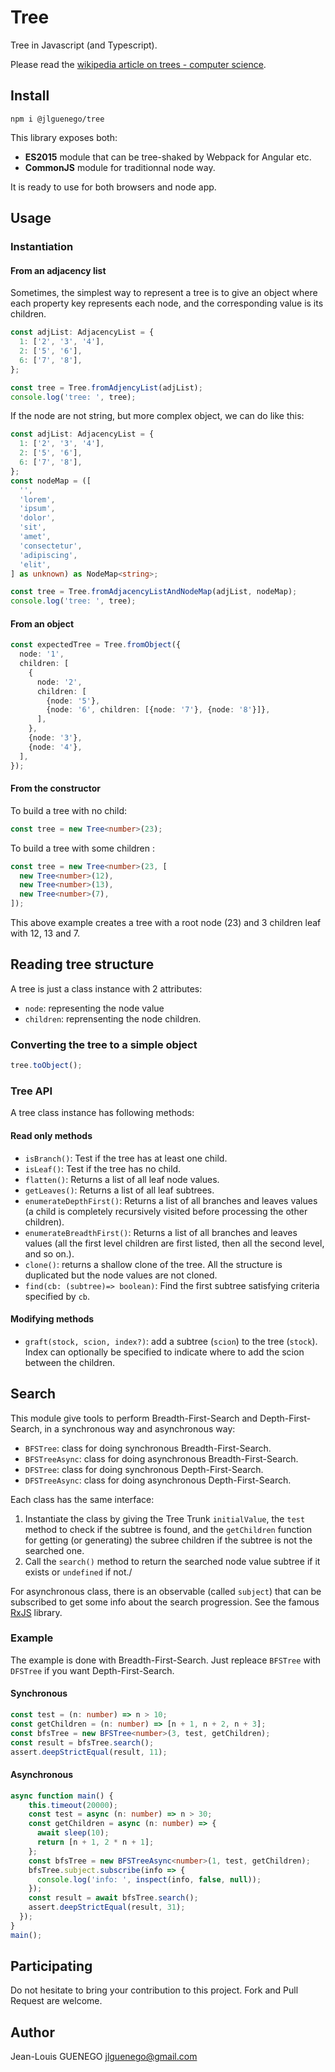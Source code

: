 # Tree

Tree in Javascript (and Typescript).

Please read the [wikipedia article on trees - computer science](<https://en.wikipedia.org/wiki/Tree_(data_structure)>).

## Install

```
npm i @jlguenego/tree
```

This library exposes both:

- **ES2015** module that can be tree-shaked by Webpack for Angular etc.
- **CommonJS** module for traditionnal node way.

It is ready to use for both browsers and node app.

## Usage

### Instantiation

#### From an adjacency list

Sometimes, the simplest way to represent a tree is to give an object where each property key represents each node, and the corresponding value is its children.

```ts
const adjList: AdjacencyList = {
  1: ['2', '3', '4'],
  2: ['5', '6'],
  6: ['7', '8'],
};

const tree = Tree.fromAdjencyList(adjList);
console.log('tree: ', tree);
```

If the node are not string, but more complex object, we can do like this:

```ts
const adjList: AdjacencyList = {
  1: ['2', '3', '4'],
  2: ['5', '6'],
  6: ['7', '8'],
};
const nodeMap = ([
  '',
  'lorem',
  'ipsum',
  'dolor',
  'sit',
  'amet',
  'consectetur',
  'adipiscing',
  'elit',
] as unknown) as NodeMap<string>;

const tree = Tree.fromAdjacencyListAndNodeMap(adjList, nodeMap);
console.log('tree: ', tree);
```

#### From an object

```ts
const expectedTree = Tree.fromObject({
  node: '1',
  children: [
    {
      node: '2',
      children: [
        {node: '5'},
        {node: '6', children: [{node: '7'}, {node: '8'}]},
      ],
    },
    {node: '3'},
    {node: '4'},
  ],
});
```

#### From the constructor

To build a tree with no child:

```ts
const tree = new Tree<number>(23);
```

To build a tree with some children :

```ts
const tree = new Tree<number>(23, [
  new Tree<number>(12),
  new Tree<number>(13),
  new Tree<number>(7),
]);
```

This above example creates a tree with a root node (23) and 3 children leaf with 12, 13 and 7.

## Reading tree structure

A tree is just a class instance with 2 attributes:

- `node`: representing the node value
- `children`: reprensenting the node children.

### Converting the tree to a simple object

```ts
tree.toObject();
```

### Tree API

A tree class instance has following methods:

#### Read only methods

- `isBranch()`: Test if the tree has at least one child.
- `isLeaf()`: Test if the tree has no child.
- `flatten()`: Returns a list of all leaf node values.
- `getLeaves()`: Returns a list of all leaf subtrees.
- `enumerateDepthFirst()`: Returns a list of all branches and leaves values (a child is completely recursively visited before processing the other children).
- `enumerateBreadthFirst()`: Returns a list of all branches and leaves values (all the first level children are first listed, then all the second level, and so on.).
- `clone()`: returns a shallow clone of the tree. All the structure is duplicated but the node values are not cloned.
- `find(cb: (subtree)=> boolean)`: Find the first subtree satisfying criteria specified by `cb`.

#### Modifying methods

- `graft(stock, scion, index?)`: add a subtree (`scion`) to the tree (`stock`). Index can optionally be specified to indicate where to add the scion between the children.

## Search

This module give tools to perform Breadth-First-Search and Depth-First-Search, in a synchronous way and asynchronous way:

- `BFSTree`: class for doing synchronous Breadth-First-Search.
- `BFSTreeAsync`: class for doing asynchronous Breadth-First-Search.
- `DFSTree`: class for doing synchronous Depth-First-Search.
- `DFSTreeAsync`: class for doing asynchronous Depth-First-Search.

Each class has the same interface:

1. Instantiate the class by giving the Tree Trunk `initialValue`, the `test` method to check if the subtree is found, and the `getChildren` function for getting (or generating) the subree children if the subtree is not the searched one.
2. Call the `search()` method to return the searched node value subtree if it exists or `undefined` if not./

For asynchronous class, there is an observable (called `subject`) that can be subscribed to get some info about the search progression. See the famous [RxJS](https://github.com/ReactiveX/RxJS) library.

### Example

The example is done with Breadth-First-Search. Just repleace `BFSTree` with `DFSTree` if you want Depth-First-Search.

#### Synchronous

```ts
const test = (n: number) => n > 10;
const getChildren = (n: number) => [n + 1, n + 2, n + 3];
const bfsTree = new BFSTree<number>(3, test, getChildren);
const result = bfsTree.search();
assert.deepStrictEqual(result, 11);
```

#### Asynchronous

```ts
async function main() {
    this.timeout(20000);
    const test = async (n: number) => n > 30;
    const getChildren = async (n: number) => {
      await sleep(10);
      return [n + 1, 2 * n + 1];
    };
    const bfsTree = new BFSTreeAsync<number>(1, test, getChildren);
    bfsTree.subject.subscribe(info => {
      console.log('info: ', inspect(info, false, null));
    });
    const result = await bfsTree.search();
    assert.deepStrictEqual(result, 31);
  });
}
main();
```

## Participating

Do not hesitate to bring your contribution to this project. Fork and Pull Request are welcome.

## Author

Jean-Louis GUENEGO <jlguenego@gmail.com>

```

```
